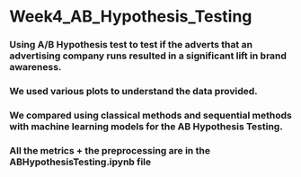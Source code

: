 # Week4_AB_Hypothesis_Testing

### Using A/B Hypothesis test to test if the adverts that an advertising company runs resulted in a significant lift in brand awareness. 

### We used various plots to understand the data provided.

### We compared using classical methods and sequential methods with machine learning models for the AB Hypothesis Testing.

### All the metrics + the preprocessing are in the ABHypothesisTesting.ipynb file
